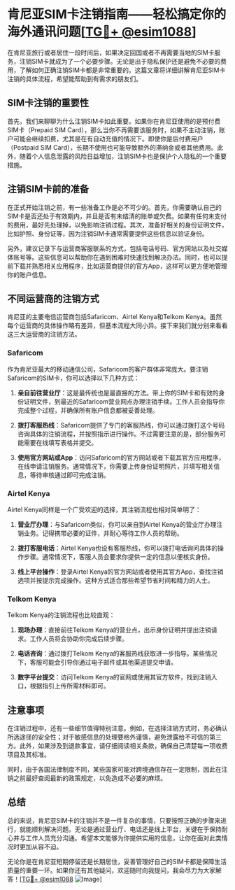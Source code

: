 # 肯尼亚SIM卡注销指南——轻松搞定你的海外通讯问题[[TG💪+ @esim1088](https://t.me/s/esim1088)]

在肯尼亚旅行或者居住一段时间后，如果决定回国或者不再需要当地的SIM卡服务，注销SIM卡就成为了一个必要步骤。无论是出于隐私保护还是避免不必要的费用，了解如何正确注销SIM卡都是非常重要的。这篇文章将详细讲解肯尼亚SIM卡注销的具体流程，希望能帮助到有需求的朋友们。

## SIM卡注销的重要性

首先，我们来聊聊为什么注销SIM卡如此重要。如果你在肯尼亚使用的是预付费SIM卡（Prepaid SIM Card），那么当你不再需要该服务时，如果不主动注销，账户可能会继续扣费，尤其是在有自动充值的情况下。即使你是后付费用户（Postpaid SIM Card），长期不使用也可能导致额外的滞纳金或者其他费用。此外，随着个人信息泄露的风险日益增加，注销SIM卡也是保护个人隐私的一个重要措施。

## 注销SIM卡前的准备

在正式开始注销之前，有一些准备工作是必不可少的。首先，你需要确认自己的SIM卡是否还处于有效期内，并且是否有未结清的账单或欠费。如果有任何未支付的费用，最好先处理掉，以免影响注销过程。其次，准备好相关的身份证明文件，比如护照、身份证等，因为注销SIM卡通常需要提供这些信息以验证身份。

另外，建议记录下与运营商客服联系的方式，包括电话号码、官方网站以及社交媒体账号等。这些信息可以帮助你在遇到困难时快速找到解决办法。同时，也可以提前下载并熟悉相关应用程序，比如运营商提供的官方App，这样可以更方便地管理你的账户信息。

## 不同运营商的注销方式

肯尼亚的主要电信运营商包括Safaricom、Airtel Kenya和Telkom Kenya。虽然每个运营商的具体操作略有差异，但基本流程大同小异。接下来我们就分别来看看这三大运营商的注销方法。

### Safaricom

作为肯尼亚最大的移动通信公司，Safaricom的客户群体非常庞大。要注销Safaricom的SIM卡，你可以选择以下几种方式：

1. **亲自前往营业厅**：这是最传统也是最直接的方法。带上你的SIM卡和有效的身份证明文件，到最近的Safaricom营业网点办理注销手续。工作人员会指导你完成整个过程，并确保所有账户信息都被妥善处理。

2. **拨打客服热线**：Safaricom提供了专门的客服热线，你可以通过拨打这个号码咨询具体的注销流程，并按照指示进行操作。不过需要注意的是，部分服务可能需要在线填写表格并提交。

3. **使用官方网站或App**：访问Safaricom的官方网站或者下载其官方应用程序，在线申请注销服务。通常情况下，你需要上传身份证明照片，并填写相关信息，等待审核通过即可完成注销。

### Airtel Kenya

Airtel Kenya同样是一个广受欢迎的选择，其注销流程也相对简单明了：

1. **营业厅办理**：与Safaricom类似，你可以亲自到Airtel Kenya的营业厅办理注销业务。记得携带必要的证件，并耐心等待工作人员的帮助。

2. **拨打客服电话**：Airtel Kenya也设有客服热线，你可以拨打电话询问具体的操作步骤。通常情况下，客服人员会要求你提供一定的信息以便核实身份。

3. **线上平台操作**：登录Airtel Kenya的官方网站或者使用其官方App，查找注销选项并按提示完成操作。这种方式适合那些希望节省时间和精力的人士。

### Telkom Kenya

Telkom Kenya的注销流程也比较直观：

1. **现场办理**：直接前往Telkom Kenya的营业点，出示身份证明并提出注销请求。工作人员将会协助你完成后续步骤。

2. **电话咨询**：通过拨打Telkom Kenya的客服热线获取进一步指导。某些情况下，客服可能会引导你通过电子邮件或其他渠道提交申请。

3. **数字平台提交**：访问Telkom Kenya的官网或使用其官方软件，找到注销入口，根据指引上传所需材料即可。

## 注意事项

在注销过程中，还有一些细节值得特别注意。例如，在选择注销方式时，务必确认所选途径的安全性；对于敏感信息的处理要格外谨慎，避免泄露给不可信的第三方。此外，如果涉及到退款事宜，请仔细阅读相关条款，确保自己清楚每一项收费项目及其标准。

同时，由于各国法律制度不同，某些国家可能对跨境通信存在一定限制，因此在注销之前最好查阅最新的政策规定，以免造成不必要的麻烦。

## 总结

总的来说，肯尼亚SIM卡的注销并不是一件复杂的事情，只要按照正确的步骤来进行，就能顺利解决问题。无论是通过营业厅、电话还是线上平台，关键在于保持耐心并与工作人员充分沟通。希望本文能够为你提供实用的信息，让你在面对此类情况时更加从容不迫。

无论你是在肯尼亚短期停留还是长期居住，妥善管理好自己的SIM卡都是保障生活质量的重要一环。如果你还有其他疑问，欢迎随时向我提问，我会尽力为大家解答！[[TG💪+ @esim1088](https://t.me/s/esim1088) ![Image](https://i.postimg.cc/4NQfJmqS/Snipaste-2025-05-13-00-14-12.png)]
